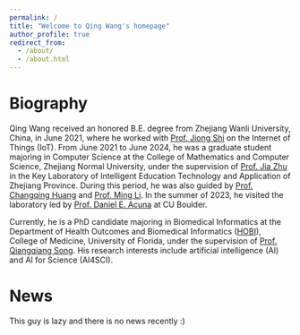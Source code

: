 ```yaml
---
permalink: /
title: "Welcome to Qing Wang's homepage"
author_profile: true
redirect_from: 
  - /about/
  - /about.html
---
```




Biography
======
Qing Wang received an honored B.E. degree from Zhejiang Wanli University, China, in June 2021, where he worked with [Prof. Jiong Shi](https://scholar.google.com/citations?hl=zh-CN&authuser=1&user=i4CxYLwAAAAJ) on the Internet of Things (IoT). From June 2021 to June 2024, he was a graduate student majoring in Computer Science at the College of Mathematics and Computer Science, Zhejiang Normal University, under the supervision of [Prof. Jia Zhu](https://scholar.google.com/citations?user=KO3MIkQAAAAJ&hl=zh-CN) in the Key Laboratory of Intelligent Education Technology and Application of Zhejiang Province. During this period, he was also guided by [Prof. Changqing Huang](https://scholar.google.com/citations?user=C3TSoowAAAAJ&hl=zh-CN) and [Prof. Ming Li](https://scholar.google.com/citations?user=Z7yEoOQAAAAJ&hl=zh-CN). In the summer of 2023, he visited the laboratory led by [Prof. Daniel E. Acuna](https://scholar.google.com/citations?user=GAi23ssAAAAJ&hl=zh-CN&authuser=1&oi=ao) at CU Boulder.

Currently, he is a PhD candidate majoring in Biomedical Informatics at the Department of Health Outcomes and Biomedical Informatics ([HOBI](https://hobi.med.ufl.edu/)), College of Medicine, University of Florida, under the supervision of [Prof. Qiangqiang Song](https://scholar.google.com/citations?user=wIYviKIAAAAJ&hl=zh-CN). His research interests include artificial intelligence (AI) and AI for Science (AI4SCI).

News
======
This guy is lazy and there is no news recently :)





